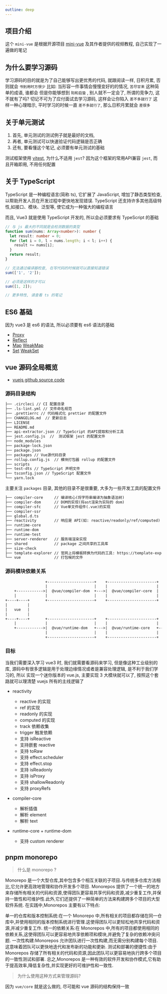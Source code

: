 ```yaml
---
outline: deep
---
```


## 项目介绍

这个 `mini-vue` 是根据开源项目 [mini-vue](https://github.com/cuixiaorui/mini-vue) 及其作者提供的视频教程, 自己实现了一遍做的笔记

## 为什么要学习源码

学习源码的目的就是为了自己能够写出更优秀的代码, 就跟阅读一样, 日积月累, 否则就会 `书到用时方恨少`
比如: 当形容一件事情会慢慢变好的的情况, `苦尽甘来` 这种简单的成语, 谁都会
但是你能够想到 `阳和启蛰` , 别人就不一定会了, 所谓的竞争力, 这不就有了吗?
切记不可为了应付面试去学习源码, 这样会让你陷入 `差不多就行了` 这样一种心理暗示,
平时学习的时候一直 `差不多就行了`, 那么日积月累就会 `差很多`

## 关于单元测试

1. 首先, 单元测试的测试例子就是最好的文档,
2. 再者, 单元测试可以快速验证代码逻辑是否正确
3. 还有, 要看懂这个笔记, 必须要有单元测试的基础

测试框架使用 [vitest](https://vitest.dev/), 为什么不适用 `jest`? 因为这个框架的常用API兼容 `jest`, 而且开箱即用, 不用任何配置

## 关于 TypeScript

TypeScript 是一种编程语言(简称 ts), 它扩展了 JavaScript,
增加了静态类型检查, 以帮助开发人员在开发过程中更快地发现错误.
TypeScript 还支持许多其他高级特性,如接口、模块、泛型等, 使它成为一种强大的编程语言

而且, Vue3 就是使用 TypeScript 开发的, 所以会必须要求有 TypeScript 的基础

```ts
// 与 js 最大的不同就是会检测数据的类型
function sum(nums: Array<number>): number {
  let result: number = 0;
  for (let i = 0, l = nums.length; i < l; i++) {
    result += nums[i];
  }
  return result;
}

// 无法通过编译器检查, 在写代码的时候就可以直接知道错误
sum(['1', '2']);

// 必须是这样的才可以
sum([1, 2]);

// 更多特性, 请查看 ts 的笔记
```

## ES6 基础

因为 vue3 是 es6 的语法, 所以必须要有 es6 语法的基础

- [Proxy](https://developer.mozilla.org/zh-CN/docs/Web/JavaScript/Reference/Global_Objects/Proxy)
- [Reflect](https://developer.mozilla.org/zh-CN/docs/Web/JavaScript/Reference/Global_Objects/Reflect)
- [Map](https://developer.mozilla.org/zh-CN/docs/Web/JavaScript/Reference/Global_Objects/Map) [WeakMap](https://developer.mozilla.org/zh-CN/docs/Web/JavaScript/Reference/Global_Objects/WeakMap)
- [Set](https://developer.mozilla.org/zh-CN/docs/Web/JavaScript/Reference/Global_Objects/Set) [WeakSet](https://developer.mozilla.org/zh-CN/docs/Web/JavaScript/Reference/Global_Objects/WeakSet)

## vue 源码全局概览

- [vuejs github source code](https://github.com/vuejs/core)

### 源码目录结构

```txt
├── .circleci // CI 配置目录
├── .ls-lint.yml // 文件命名规范
├── .prettierrc // 代码格式化 prettier 的配置文件
├── CHANGELOG.md  // 更新日志
├── LICENSE
├── README.md
├── api-extractor.json // TypeScript 的API提取和分析工具
├── jest.config.js  //  测试框架 jest 的配置文件
├── node_modules
├── package-lock.json
├── package.json
├── packages // Vue源代码目录
├── rollup.config.js  // 模块打包器 rollup 的配置文件
├── scripts
├── test-dts // TypeScript 声明文件
├── tsconfig.json // TypeScript 配置文件
└── yarn.lock
```

主要关注 `packages` 目录, 其他的目录不是很重要, 大多为一些开发工具的配置文件

```txt
├── compiler-core     // 编译核心(将字符串编译为抽象语法树)
├── compiler-dom      // DOM的实现(将ast渲染为实际的 dom)
├── compiler-sfc      // Vue单文件组件(.vue)的实现
├── compiler-ssr
├── global.d.ts
├── reactivity        // 响应是 API(如: reactive/readonly/ref/computed)
├── runtime-core
├── runtime-dom
├── runtime-test
├── server-renderer   // 服务端渲染实现
├── shared            // package 之间共享的工具库
├── size-check
├── template-explorer // 官网上将模板转换为代码的工具: https://template-explorer.vuejs.org/
└── vue               // 打包候的文件
```

### 源码模块依赖关系

```txt
                  +---------------------+    +----------------------+
                  |                     |    |                      |
    +------------>|  @vue/compiler-dom  +--->|  @vue/compiler-core  |
    |             |                     |    |                      |
+----+----+       +---------------------+    +----------------------+
|         |
|   vue   |
|         |
+----+----+       +---------------------+    +----------------------+    +-------------------+
    |             |                     |    |                      |    |                   |
    +------------>|  @vue/runtime-dom   +--->|  @vue/runtime-core   +--->|  @vue/reactivity  |
                  |                     |    |                      |    |                   |
                  +---------------------+    +----------------------+    +-------------------+
```

### 目标

当我们需要深入学习 vue3 时,
我们就需要看源码来学习,
但是像这种工业级别的库,
源码中有很多逻辑是用于处理边缘情况或者是兼容处理逻辑,
是不利于我们学习的, 所以 实现一个迷你版本的 vue.js,
主要实现 3 大模块就可以了, 按照这个套路就可以理清楚 vuejs 所有的主线逻辑了

- reactivity

  - reactive 的实现
  - ref 的实现
  - readonly 的实现
  - computed 的实现
  - track 依赖收集
  - trigger 触发依赖
  - 支持 isReactive
  - 支持嵌套 reactive
  - 支持 toRaw
  - 支持 effect.scheduler
  - 支持 effect.stop
  - 支持 isReadonly
  - 支持 isProxy
  - 支持 shallowReadonly
  - 支持 proxyRefs

- compiler-core

  - 解析插值
  - 解析 element
  - 解析 text

- runtime-core + runtime-dom
  - 支持 custom renderer

## pnpm monorepo

> 什么是 monorepo ?

Monorepo 是一个大型仓库,其中包含多个相互关联的子项目.与传统多仓库方法相比,它允许更高效地管理和协作开发多个项目.
Monorepos 提供了一个统一的地方来存储所有相关的代码和资源,使得团队更容易共享代码和资源,减少重复工作,并保持一致性和可维护性.此外,它们还提供了一种简单的方法来构建跨多个项目的大型软件系统.
在实践中,Monorepos 主要有以下特点:

单一的仓库和版本控制系统:在一个 Monorepo 中,所有相关的项目都存储在同一仓库中,并使用相同的版本控制系统进行管理.这使得团队可以更轻松地共享代码和资源,并减少重复工作.
统一的依赖关系:在 Monorepos 中,所有的项目都使用相同的依赖关系,这使得团队可以更容易地共享依赖项和模块,并避免了复杂的依赖冲突问题.
一次性构建:Monorepos 允许团队进行一次性构建,而无需分别构建每个项目.这意味着团队可以更快地迭代和发布新的功能和更新.
测试和部署的便捷性:由于 Monorepos 存储了所有相关的代码和资源,因此团队可以更容易地执行跨多个项目的一致性测试和部署.
总之,Monorepos 是一种有效的软件开发和协作模式,它有助于提高效率,降低复杂性,并实现更好的可维护性和一致性.

> 为什么使用这种方式来管理源码?

因为 `vue/core` 就是这么做的, 尽可能和 vue 源码的结构保持一致

